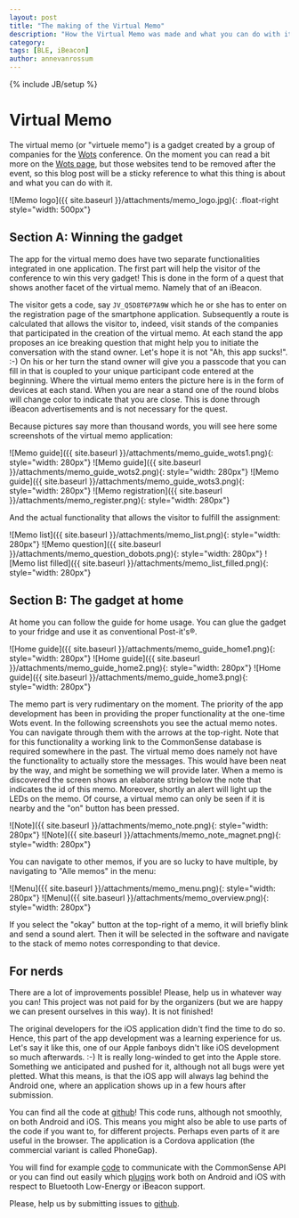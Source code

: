 ```yaml
---
layout: post
title: "The making of the Virtual Memo"
description: "How the Virtual Memo was made and what you can do with it"
category: 
tags: [BLE, iBeacon]
author: annevanrossum
---
```

{% include JB/setup %}

# Virtual Memo

The virtual memo (or "virtuele memo") is a gadget created by a group of companies for the [Wots](http://wots.nl) 
conference. On the moment you can read a bit more on the [Wots page](http://wots.nl/gadget-virtuele-memo/), but 
those websites tend to be removed after the event, so this blog post will be a sticky reference to what this thing is
about and what you can do with it.

![Memo logo]({{ site.baseurl }}/attachments/memo_logo.jpg){: .float-right style="width: 500px"}

## Section A: Winning the gadget

The app for the virtual memo does have two separate functionalities integrated in one application. The first part will
help the visitor of the conference to win this very gadget! This is done in the form of a quest that shows another
facet of the virtual memo. Namely that of an iBeacon.

The visitor gets a code, say `JV_Q5D8T6P7A9W` which he or she has to enter on the registration page of the smartphone 
application. Subsequently a route is calculated that allows the visitor to, indeed, visit stands of the companies that 
participated in the creation of the virtual memo. At each stand the app proposes an ice breaking question that might
help you to initiate the conversation with the stand owner. Let's hope it is not "Ah, this app sucks!". :-) On his or 
her turn the stand owner will give you a passcode that you can fill in that is coupled to your unique participant code
entered at the beginning. Where the virtual memo enters the picture here is in the form of devices at each stand. When
you are near a stand one of the round blobs will change color to indicate that you are close. This is done through
iBeacon advertisements and is not necessary for the quest.

Because pictures say more than thousand words, you will see here some screenshots of the virtual memo application:

![Memo guide]({{ site.baseurl }}/attachments/memo_guide_wots1.png){: style="width: 280px"}
![Memo guide]({{ site.baseurl }}/attachments/memo_guide_wots2.png){: style="width: 280px"}
![Memo guide]({{ site.baseurl }}/attachments/memo_guide_wots3.png){: style="width: 280px"}
![Memo registration]({{ site.baseurl }}/attachments/memo_register.png){: style="width: 280px"}

And the actual functionality that allows the visitor to fulfill the assignment:

![Memo list]({{ site.baseurl }}/attachments/memo_list.png){: style="width: 280px"}
![Memo question]({{ site.baseurl }}/attachments/memo_question_dobots.png){: style="width: 280px"}
![Memo list filled]({{ site.baseurl }}/attachments/memo_list_filled.png){: style="width: 280px"}

## Section B: The gadget at home

At home you can follow the guide for home usage. You can glue the gadget to your fridge and use it as conventional
Post-it's®.


![Home guide]({{ site.baseurl }}/attachments/memo_guide_home1.png){: style="width: 280px"}
![Home guide]({{ site.baseurl }}/attachments/memo_guide_home2.png){: style="width: 280px"}
![Home guide]({{ site.baseurl }}/attachments/memo_guide_home3.png){: style="width: 280px"}

The memo part is very rudimentary on the moment. The priority of the app development has been in providing the proper
functionality at the one-time Wots event. In the following screenshots you see the actual memo notes. You can navigate 
through them with the arrows at the top-right. Note that for this functionality a working link to the CommonSense
database is required somewhere in the past. The virtual memo does namely not have the functionality to actually store
the messages. This would have been neat by the way, and might be something we will provide later. When a memo is
discovered the screen shows an elaborate string below the note that indicates the id of this memo. Moreover, shortly
an alert will light up the LEDs on the memo. Of course, a virtual memo can only be seen if it is nearby and the "on"
button has been pressed.

![Note]({{ site.baseurl }}/attachments/memo_note.png){: style="width: 280px"}
![Note]({{ site.baseurl }}/attachments/memo_note_magnet.png){: style="width: 280px"}

You can navigate to other memos, if you are so lucky to have multiple, by navigating to "Alle memos" in the menu:

![Menu]({{ site.baseurl }}/attachments/memo_menu.png){: style="width: 280px"}
![Menu]({{ site.baseurl }}/attachments/memo_overview.png){: style="width: 280px"}

If you select the "okay" button at the top-right of a memo, it will briefly blink and send a sound alert. Then it will
be selected in the software and navigate to the stack of memo notes corresponding to that device.

## For nerds

There are a lot of improvements possible! Please, help us in whatever way you can! This project was not paid for by the
organizers (but we are happy we can present ourselves in this way). It is not finished!

The original developers for the iOS application didn't find the time to do so. Hence, this part of the app development
was a learning experience for us. Let's say it like this, one of our Apple fanboys didn't like iOS development so much
afterwards. :-) It is really long-winded to get into the Apple store. Something we anticipated and pushed for it, 
although not all bugs were yet pletted. What this means, is that the iOS app will always lag behind the Android one,
where an application shows up in a few hours after submission.

You can find all the code at [github](https://github.com/almende/virtuele-memo)! This code runs, although not smoothly,
on both Android and iOS. This means you might also be able to use parts of the code if you want to, for different 
projects. Perhaps even parts of it are useful in the browser. The application is a Cordova application (the commercial
variant is called PhoneGap). 

You will find for example [code](https://github.com/almende/virtuele-memo/blob/master/cordova/com.almende.VirtualMemo/www/js/senseapi.js) to communicate with the CommonSense API or you can find out easily which [plugins](https://github.com/almende/virtuele-memo/tree/master/cordova/com.almende.VirtualMemo) work both on Android and iOS with respect to Bluetooth Low-Energy or iBeacon support.

Please, help us by submitting issues to [github](https://github.com/almende/virtuele-memo/issues).






